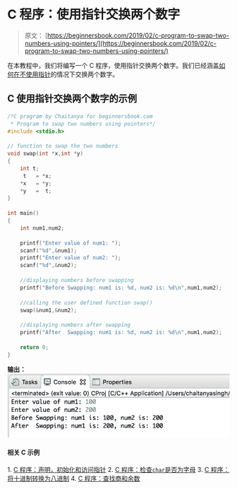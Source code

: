 # C 程序：使用指针交换两个数字

> 原文： [https://beginnersbook.com/2019/02/c-program-to-swap-two-numbers-using-pointers/](https://beginnersbook.com/2019/02/c-program-to-swap-two-numbers-using-pointers/)

在本教程中，我们将编写一个 C 程序，使用指针交换两个数字。我们已经涵盖[如何在不使用指针](https://beginnersbook.com/2017/09/c-program-to-swap-two-numbers/)的情况下交换两个数字。

## C 使用指针交换两个数字的示例

```c
/*C program by Chaitanya for beginnersbook.com
 * Program to swap two numbers using pointers*/
#include <stdio.h>

// function to swap the two numbers
void swap(int *x,int *y)
{
    int t;
     t   = *x;
    *x   = *y;
    *y   =  t;
}

int main()
{
    int num1,num2;

    printf("Enter value of num1: ");
    scanf("%d",&num1);
    printf("Enter value of num2: ");
    scanf("%d",&num2);

    //displaying numbers before swapping
    printf("Before Swapping: num1 is: %d, num2 is: %d\n",num1,num2);

    //calling the user defined function swap()
    swap(&num1,&num2);

    //displaying numbers after swapping
    printf("After  Swapping: num1 is: %d, num2 is: %d\n",num1,num2);

    return 0;
}
```

**输出：**
![C Program to swap two numbers using pointers](img/272678b41ab016461c011f3619ccddb3.jpg)

#### 相关 C 示例

1\. [C 程序：声明，初始化和访问指针](https://beginnersbook.com/2019/02/c-program-to-create-initialize-and-access-a-pointer-variable/)
2\. [C 程序：检查`char`是否为字母](https://beginnersbook.com/2017/09/c-program-to-check-whether-a-character-is-an-alphabet-or-not/)
3\. [C 程序：将十进制转换为八进制](https://beginnersbook.com/2017/09/c-program-to-convert-decimal-to-octal-number/)
4\. [C 程序：查找商和余数](https://beginnersbook.com/2017/09/c-program-to-find-quotient-and-remainder/)